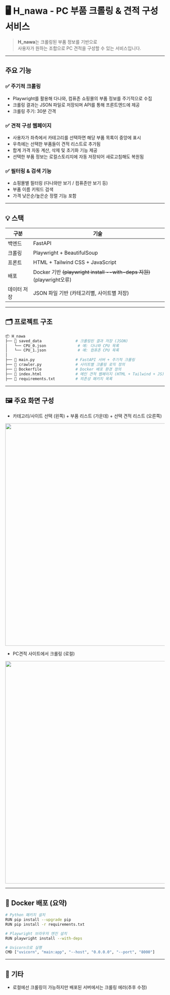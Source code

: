 # 🖥️ H_nawa - PC 부품 크롤링 & 견적 구성 서비스

> **H_nawa**는 크롤링된 부품 정보를 기반으로  
> 사용자가 원하는 조합으로 PC 견적을 구성할 수 있는 서비스입니다.

---

## 주요 기능

### ✅ 주기적 크롤링

- Playwright를 활용해 다나와, 컴퓨존 쇼핑몰의 부품 정보를 주기적으로 수집
- 크롤링 결과는 JSON 파일로 저장되며 API를 통해 프론트엔드에 제공
- 크롤링 주기: 30분 간격

### ✅ 견적 구성 웹페이지

- 사용자가 좌측에서 카테고리를 선택하면 해당 부품 목록이 중앙에 표시
- 우측에는 선택한 부품들이 견적 리스트로 추가됨
- 합계 가격 자동 계산, 삭제 및 초기화 기능 제공
- 선택한 부품 정보는 로컬스토리지에 자동 저장되어 새로고침해도 복원됨

### ✅ 필터링 & 검색 기능

- 쇼핑몰별 필터링 (다나와만 보기 / 컴퓨존만 보기 등)
- 부품 이름 키워드 검색
- 가격 낮은순/높은순 정렬 기능 포함

---

## 💡 스택

| 구분        | 기술                                                                  |
| ----------- | --------------------------------------------------------------------- |
| 백엔드      | FastAPI                                                               |
| 크롤링      | Playwright + BeautifulSoup                                            |
| 프론트      | HTML + Tailwind CSS + JavaScript                                      |
| 배포        | Docker 기반 ~~(playwright install --with-deps 지원)~~(playwright오류) |
| 데이터 저장 | JSON 파일 기반 (카테고리별, 사이트별 저장)                            |

---

## 🗂 프로젝트 구조

```bash
📦 H_nawa
├── 📁 saved_data               # 크롤링된 결과 저장 (JSON)
│   └── CPU_0.json              # 예: 다나와 CPU 목록
│   └── CPU_1.json              # 예: 컴퓨존 CPU 목록
│
├── 📄 main.py                  # FastAPI 서버 + 주기적 크롤링
├── 📄 crawler.py               # 사이트별 크롤링 로직 정의
├── 📄 Dockerfile               # Docker 배포 환경 정의
├── 📄 index.html               # 메인 견적 웹페이지 (HTML + Tailwind + JS)
├── 📄 requirements.txt         # 의존성 패키지 목록
```

---

## 🖼️ 주요 화면 구성

- 카테고리/사이트 선택 (왼쪽) + 부품 리스트 (가운데) + 선택 견적 리스트 (오른쪽)
  
<img src="https://github.com/user-attachments/assets/b43b16bb-8058-42f4-89a4-97803e719dae" width="700"/>


- PC견적 사이트에서 크롤링 (로컬)

<img src="https://github.com/user-attachments/assets/2c157681-ce33-4c77-a888-c0a580b6c073" width="700"/>

---

## 🐳 Docker 배포 (요약)

```bash
# Python 패키지 설치
RUN pip install --upgrade pip
RUN pip install -r requirements.txt

# Playwright 브라우저 엔진 설치
RUN playwright install --with-deps

# Uvicorn으로 실행
CMD ["uvicorn", "main:app", "--host", "0.0.0.0", "--port", "8000"]
```

---

## 📌 기타

- 로컬에선 크롤링이 가능하지만 배포된 서버에서는 크롤링 에러(추후 수정)
